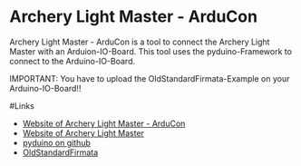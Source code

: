 # Archery Light Master - ArduCon
Archery Light Master - ArduCon is a tool to connect the Archery Light Master with an Arduion-IO-Board. This tool uses the pyduino-Framework to connect to the Arduino-IO-Board.

IMPORTANT: You have to upload the OldStandardFirmata-Example on your Arduino-IO-Board!!

#Links


* [Website of Archery Light Master - ArduCon](http://www.arnehannappel.de/index.php/projekte/archery-light-master/arducon)
* [Website of Archery Light Master](http://www.arnehannappel.de/index.php/projekte/archery-light-master)
* [pyduino on github](https://github.com/firmata/pyduino)
* [OldStandardFirmata](https://github.com/firmata/arduino/blob/master/examples/OldStandardFirmata/OldStandardFirmata.ino)
